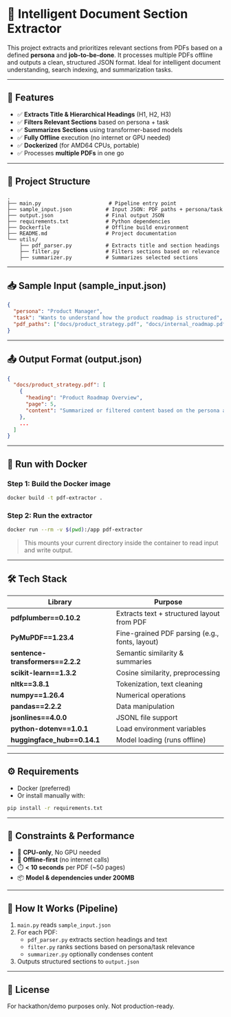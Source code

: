 # 📄 Intelligent Document Section Extractor

This project extracts and prioritizes relevant sections from PDFs based on a defined **persona** and **job-to-be-done**. It processes multiple PDFs offline and outputs a clean, structured JSON format. Ideal for intelligent document understanding, search indexing, and summarization tasks.

---

## 🚀 Features

- ✅ **Extracts Title & Hierarchical Headings** (H1, H2, H3)
- ✅ **Filters Relevant Sections** based on persona + task
- ✅ **Summarizes Sections** using transformer-based models
- ✅ **Fully Offline** execution (no internet or GPU needed)
- ✅ **Dockerized** (for AMD64 CPUs, portable)
- ✅ Processes **multiple PDFs** in one go

---

## 🧱 Project Structure

```
.
├── main.py                      # Pipeline entry point
├── sample_input.json           # Input JSON: PDF paths + persona/task
├── output.json                 # Final output JSON
├── requirements.txt            # Python dependencies
├── Dockerfile                  # Offline build environment
├── README.md                   # Project documentation
└── utils/
    ├── pdf_parser.py           # Extracts title and section headings
    ├── filter.py               # Filters sections based on relevance
    ├── summarizer.py           # Summarizes selected sections
```

---

## 📥 Sample Input (sample_input.json)

```json
{
  "persona": "Product Manager",
  "task": "Wants to understand how the product roadmap is structured",
  "pdf_paths": ["docs/product_strategy.pdf", "docs/internal_roadmap.pdf"]
}
```

---

## 📤 Output Format (output.json)

```json
{
  "docs/product_strategy.pdf": [
    {
      "heading": "Product Roadmap Overview",
      "page": 5,
      "content": "Summarized or filtered content based on the persona and task..."
    },
    ...
  ]
}
```

---

## 🐳 Run with Docker

### Step 1: Build the Docker image

```bash
docker build -t pdf-extractor .
```

### Step 2: Run the extractor

```bash
docker run --rm -v $(pwd):/app pdf-extractor
```

> This mounts your current directory inside the container to read input and write output.

---

## 🛠️ Tech Stack

| Library               | Purpose                          |
|----------------------|----------------------------------|
| **pdfplumber==0.10.2**         | Extracts text + structured layout from PDF |
| **PyMuPDF==1.23.4**            | Fine-grained PDF parsing (e.g., fonts, layout) |
| **sentence-transformers==2.2.2** | Semantic similarity & summaries |
| **scikit-learn==1.3.2**        | Cosine similarity, preprocessing |
| **nltk==3.8.1**                | Tokenization, text cleaning |
| **numpy==1.26.4**              | Numerical operations |
| **pandas==2.2.2**              | Data manipulation |
| **jsonlines==4.0.0**           | JSONL file support |
| **python-dotenv==1.0.1**       | Load environment variables |
| **huggingface_hub==0.14.1**    | Model loading (runs offline) |

---

## ⚙️ Requirements

- Docker (preferred)
- Or install manually with:

```bash
pip install -r requirements.txt
```

---

## 📌 Constraints & Performance

- 🧠 **CPU-only**, No GPU needed
- 🚫 **Offline-first** (no internet calls)
- ⏱️ **< 10 seconds** per PDF (~50 pages)
- 📦 **Model & dependencies under 200MB**

---

## 🧠 How It Works (Pipeline)

1. `main.py` reads `sample_input.json`
2. For each PDF:
   - `pdf_parser.py` extracts section headings and text
   - `filter.py` ranks sections based on persona/task relevance
   - `summarizer.py` optionally condenses content
3. Outputs structured sections to `output.json`

---

## 📃 License

For hackathon/demo purposes only. Not production-ready.
